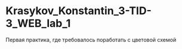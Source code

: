 # Krasykov_Konstantin_3-TID-3_WEB_lab_1

Первая практика, где требовалось поработать с цветовой схемой
